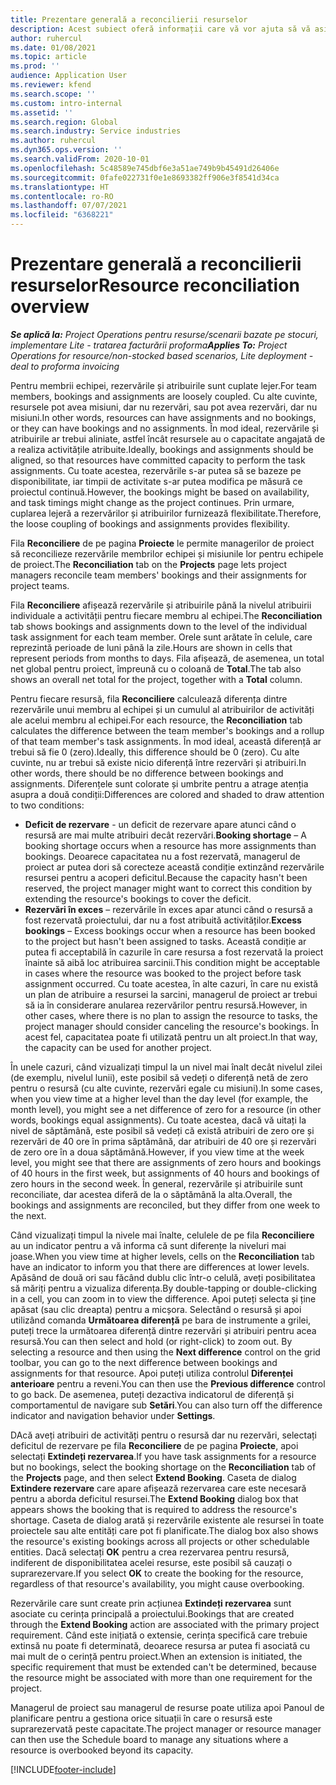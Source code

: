 ```yaml
---
title: Prezentare generală a reconcilierii resurselor
description: Acest subiect oferă informații care vă vor ajuta să vă asigurați că rezervările de resurse și alocările pentru proiecte sunt armonizate.
author: ruhercul
ms.date: 01/08/2021
ms.topic: article
ms.prod: ''
audience: Application User
ms.reviewer: kfend
ms.search.scope: ''
ms.custom: intro-internal
ms.assetid: ''
ms.search.region: Global
ms.search.industry: Service industries
ms.author: ruhercul
ms.dyn365.ops.version: ''
ms.search.validFrom: 2020-10-01
ms.openlocfilehash: 5c48589e745dbf6e3a51ae749b9b45491d26406e
ms.sourcegitcommit: 0fafe022731f0e1e8693382ff906e3f8541d34ca
ms.translationtype: HT
ms.contentlocale: ro-RO
ms.lasthandoff: 07/07/2021
ms.locfileid: "6368221"
---
```

# <a name="resource-reconciliation-overview"></a><span data-ttu-id="1c262-103">Prezentare generală a reconcilierii resurselor</span><span class="sxs-lookup"><span data-stu-id="1c262-103">Resource reconciliation overview</span></span>

<span data-ttu-id="1c262-104">_**Se aplică la:** Project Operations pentru resurse/scenarii bazate pe stocuri, implementare Lite - tratarea facturării proforma_</span><span class="sxs-lookup"><span data-stu-id="1c262-104">_**Applies To:** Project Operations for resource/non-stocked based scenarios, Lite deployment - deal to proforma invoicing_</span></span>

<span data-ttu-id="1c262-105">Pentru membrii echipei, rezervările și atribuirile sunt cuplate lejer.</span><span class="sxs-lookup"><span data-stu-id="1c262-105">For team members, bookings and assignments are loosely coupled.</span></span> <span data-ttu-id="1c262-106">Cu alte cuvinte, resursele pot avea misiuni, dar nu rezervări, sau pot avea rezervări, dar nu misiuni.</span><span class="sxs-lookup"><span data-stu-id="1c262-106">In other words, resources can have assignments and no bookings, or they can have bookings and no assignments.</span></span> <span data-ttu-id="1c262-107">În mod ideal, rezervările și atribuirile ar trebui aliniate, astfel încât resursele au o capacitate angajată de a realiza activitățile atribuite.</span><span class="sxs-lookup"><span data-stu-id="1c262-107">Ideally, bookings and assignments should be aligned, so that resources have committed capacity to perform the task assignments.</span></span> <span data-ttu-id="1c262-108">Cu toate acestea, rezervările s-ar putea să se bazeze pe disponibilitate, iar timpii de activitate s-ar putea modifica pe măsură ce proiectul continuă.</span><span class="sxs-lookup"><span data-stu-id="1c262-108">However, the bookings might be based on availability, and task timings might change as the project continues.</span></span> <span data-ttu-id="1c262-109">Prin urmare, cuplarea lejeră a rezervărilor și atribuirilor furnizează flexibilitate.</span><span class="sxs-lookup"><span data-stu-id="1c262-109">Therefore, the loose coupling of bookings and assignments provides flexibility.</span></span>

<span data-ttu-id="1c262-110">Fila **Reconciliere** de pe pagina **Proiecte** le permite managerilor de proiect să reconcilieze rezervările membrilor echipei și misiunile lor pentru echipele de proiect.</span><span class="sxs-lookup"><span data-stu-id="1c262-110">The **Reconciliation** tab on the **Projects** page lets project managers reconcile team members' bookings and their assignments for project teams.</span></span>

<span data-ttu-id="1c262-111">Fila **Reconciliere** afișează rezervările și atribuirile până la nivelul atribuirii individuale a activității pentru fiecare membru al echipei.</span><span class="sxs-lookup"><span data-stu-id="1c262-111">The **Reconciliation** tab shows bookings and assignments down to the level of the individual task assignment for each team member.</span></span> <span data-ttu-id="1c262-112">Orele sunt arătate în celule, care reprezintă perioade de luni până la zile.</span><span class="sxs-lookup"><span data-stu-id="1c262-112">Hours are shown in cells that represent periods from months to days.</span></span> <span data-ttu-id="1c262-113">Fila afișează, de asemenea, un total net global pentru proiect, împreună cu o coloană de **Total**.</span><span class="sxs-lookup"><span data-stu-id="1c262-113">The tab also shows an overall net total for the project, together with a **Total** column.</span></span>

<span data-ttu-id="1c262-114">Pentru fiecare resursă, fila **Reconciliere** calculează diferența dintre rezervările unui membru al echipei și un cumulul al atribuirilor de activități ale acelui membru al echipei.</span><span class="sxs-lookup"><span data-stu-id="1c262-114">For each resource, the **Reconciliation** tab calculates the difference between the team member's bookings and a rollup of that team member's task assignments.</span></span> <span data-ttu-id="1c262-115">În mod ideal, această diferență ar trebui să fie 0 (zero).</span><span class="sxs-lookup"><span data-stu-id="1c262-115">Ideally, this difference should be 0 (zero).</span></span> <span data-ttu-id="1c262-116">Cu alte cuvinte, nu ar trebui să existe nicio diferență între rezervări și atribuiri.</span><span class="sxs-lookup"><span data-stu-id="1c262-116">In other words, there should be no difference between bookings and assignments.</span></span> <span data-ttu-id="1c262-117">Diferențele sunt colorate și umbrite pentru a atrage atenția asupra a două condiții:</span><span class="sxs-lookup"><span data-stu-id="1c262-117">Differences are colored and shaded to draw attention to two conditions:</span></span>

- <span data-ttu-id="1c262-118">**Deficit de rezervare** - un deficit de rezervare apare atunci când o resursă are mai multe atribuiri decât rezervări.</span><span class="sxs-lookup"><span data-stu-id="1c262-118">**Booking shortage** – A booking shortage occurs when a resource has more assignments than bookings.</span></span> <span data-ttu-id="1c262-119">Deoarece capacitatea nu a fost rezervată, managerul de proiect ar putea dori să corecteze această condiție extinzând rezervările resursei pentru a acoperi deficitul.</span><span class="sxs-lookup"><span data-stu-id="1c262-119">Because the capacity hasn't been reserved, the project manager might want to correct this condition by extending the resource's bookings to cover the deficit.</span></span>
- <span data-ttu-id="1c262-120">**Rezervări în exces** – rezervările în exces apar atunci când o resursă a fost rezervată proiectului, dar nu a fost atribuită activităților.</span><span class="sxs-lookup"><span data-stu-id="1c262-120">**Excess bookings** – Excess bookings occur when a resource has been booked to the project but hasn't been assigned to tasks.</span></span> <span data-ttu-id="1c262-121">Această condiție ar putea fi acceptabilă în cazurile în care resursa a fost rezervată la proiect înainte să aibă loc atribuirea sarcinii.</span><span class="sxs-lookup"><span data-stu-id="1c262-121">This condition might be acceptable in cases where the resource was booked to the project before task assignment occurred.</span></span> <span data-ttu-id="1c262-122">Cu toate acestea, în alte cazuri, în care nu există un plan de atribuire a resursei la sarcini, managerul de proiect ar trebui să ia în considerare anularea rezervărilor pentru resursă.</span><span class="sxs-lookup"><span data-stu-id="1c262-122">However, in other cases, where there is no plan to assign the resource to tasks, the project manager should consider canceling the resource's bookings.</span></span> <span data-ttu-id="1c262-123">În acest fel, capacitatea poate fi utilizată pentru un alt proiect.</span><span class="sxs-lookup"><span data-stu-id="1c262-123">In that way, the capacity can be used for another project.</span></span>

<span data-ttu-id="1c262-124">În unele cazuri, când vizualizați timpul la un nivel mai înalt decât nivelul zilei (de exemplu, nivelul lunii), este posibil să vedeți o diferență netă de zero pentru o resursă (cu alte cuvinte, rezervări egale cu misiuni).</span><span class="sxs-lookup"><span data-stu-id="1c262-124">In some cases, when you view time at a higher level than the day level (for example, the month level), you might see a net difference of zero for a resource (in other words, bookings equal assignments).</span></span> <span data-ttu-id="1c262-125">Cu toate acestea, dacă vă uitați la nivel de săptămână, este posibil să vedeți că există atribuiri de zero ore și rezervări de 40 ore în prima săptămână, dar atribuiri de 40 ore și rezervări de zero ore în a doua săptămână.</span><span class="sxs-lookup"><span data-stu-id="1c262-125">However, if you view time at the week level, you might see that there are assignments of zero hours and bookings of 40 hours in the first week, but assignments of 40 hours and bookings of zero hours in the second week.</span></span> <span data-ttu-id="1c262-126">În general, rezervările și atribuirile sunt reconciliate, dar acestea diferă de la o săptămână la alta.</span><span class="sxs-lookup"><span data-stu-id="1c262-126">Overall, the bookings and assignments are reconciled, but they differ from one week to the next.</span></span>

<span data-ttu-id="1c262-127">Când vizualizați timpul la nivele mai înalte, celulele de pe fila **Reconciliere** au un indicator pentru a vă informa că sunt diferențe la niveluri mai joase.</span><span class="sxs-lookup"><span data-stu-id="1c262-127">When you view time at higher levels, cells on the **Reconciliation** tab have an indicator to inform you that there are differences at lower levels.</span></span> <span data-ttu-id="1c262-128">Apăsând de două ori sau făcând dublu clic într-o celulă, aveți posibilitatea să măriți pentru a vizualiza diferența.</span><span class="sxs-lookup"><span data-stu-id="1c262-128">By double-tapping or double-clicking in a cell, you can zoom in to view the difference.</span></span> <span data-ttu-id="1c262-129">Apoi puteți selecta și ține apăsat (sau clic dreapta) pentru a micșora. Selectând o resursă și apoi utilizând comanda **Următoarea diferență** pe bara de instrumente a grilei, puteți trece la următoarea diferență dintre rezervări și atribuiri pentru acea resursă.</span><span class="sxs-lookup"><span data-stu-id="1c262-129">You can then select and hold (or right-click) to zoom out. By selecting a resource and then using the **Next difference** control on the grid toolbar, you can go to the next difference between bookings and assignments for that resource.</span></span> <span data-ttu-id="1c262-130">Apoi puteți utiliza controlul **Diferenței anterioare** pentru a reveni.</span><span class="sxs-lookup"><span data-stu-id="1c262-130">You can then use the **Previous difference** control to go back.</span></span> <span data-ttu-id="1c262-131">De asemenea, puteți dezactiva indicatorul de diferență și comportamentul de navigare sub **Setări**.</span><span class="sxs-lookup"><span data-stu-id="1c262-131">You can also turn off the difference indicator and navigation behavior under **Settings**.</span></span>

<span data-ttu-id="1c262-132">DAcă aveți atribuiri de activități pentru o resursă dar nu rezervări, selectați deficitul de rezervare pe fila **Reconciliere** de pe pagina **Proiecte**, apoi selectați **Extindeți rezervarea**.</span><span class="sxs-lookup"><span data-stu-id="1c262-132">If you have task assignments for a resource but no bookings, select the booking shortage on the **Reconciliation** tab of the **Projects** page, and then select **Extend Booking**.</span></span> <span data-ttu-id="1c262-133">Caseta de dialog **Extindere rezervare** care apare afișează rezervarea care este necesară pentru a aborda deficitul resursei.</span><span class="sxs-lookup"><span data-stu-id="1c262-133">The **Extend Booking** dialog box that appears shows the booking that is required to address the resource's shortage.</span></span> <span data-ttu-id="1c262-134">Caseta de dialog arată și rezervările existente ale resursei în toate proiectele sau alte entități care pot fi planificate.</span><span class="sxs-lookup"><span data-stu-id="1c262-134">The dialog box also shows the resource's existing bookings across all projects or other schedulable entities.</span></span> <span data-ttu-id="1c262-135">Dacă selectați **OK** pentru a crea rezervarea pentru resursă, indiferent de disponibilitatea acelei resurse, este posibil să cauzați o suprarezervare.</span><span class="sxs-lookup"><span data-stu-id="1c262-135">If you select **OK** to create the booking for the resource, regardless of that resource's availability, you might cause overbooking.</span></span>

<span data-ttu-id="1c262-136">Rezervările care sunt create prin acțiunea **Extindeți rezervarea** sunt asociate cu cerința principală a proiectului.</span><span class="sxs-lookup"><span data-stu-id="1c262-136">Bookings that are created through the **Extend Booking** action are associated with the primary project requirement.</span></span> <span data-ttu-id="1c262-137">Când este inițiată o extensie, cerința specifică care trebuie extinsă nu poate fi determinată, deoarece resursa ar putea fi asociată cu mai mult de o cerință pentru proiect.</span><span class="sxs-lookup"><span data-stu-id="1c262-137">When an extension is initiated, the specific requirement that must be extended can't be determined, because the resource might be associated with more than one requirement for the project.</span></span>

<span data-ttu-id="1c262-138">Managerul de proiect sau managerul de resurse poate utiliza apoi Panoul de planificare pentru a gestiona orice situații în care o resursă este suprarezervată peste capacitate.</span><span class="sxs-lookup"><span data-stu-id="1c262-138">The project manager or resource manager can then use the Schedule board to manage any situations where a resource is overbooked beyond its capacity.</span></span>


[!INCLUDE[footer-include](../includes/footer-banner.md)]